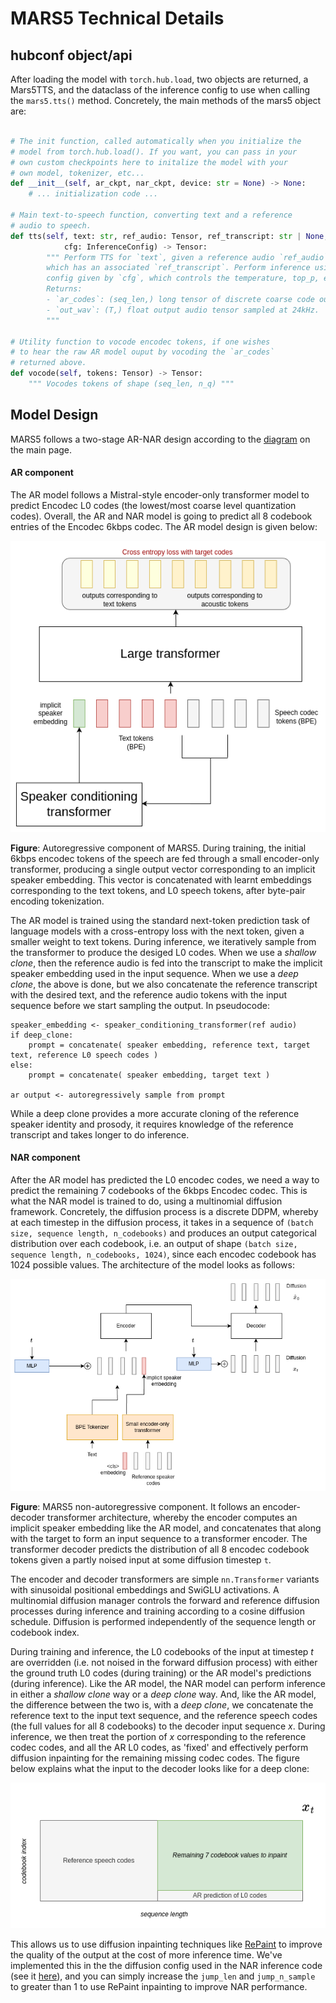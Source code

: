 # MARS5 Technical Details


## hubconf object/api


After loading the model with `torch.hub.load`, two objects are returned, a Mars5TTS, and the dataclass of the inference config to use when calling the `mars5.tts()` method.
Concretely, the main methods of the mars5 object are:

```python

# The init function, called automatically when you initialize the 
# model from torch.hub.load(). If you want, you can pass in your
# own custom checkpoints here to initalize the model with your 
# own model, tokenizer, etc...
def __init__(self, ar_ckpt, nar_ckpt, device: str = None) -> None:
    # ... initialization code ...

# Main text-to-speech function, converting text and a reference
# audio to speech. 
def tts(self, text: str, ref_audio: Tensor, ref_transcript: str | None, 
            cfg: InferenceConfig) -> Tensor:
        """ Perform TTS for `text`, given a reference audio `ref_audio` (of shape [sequence_length,], sampled at 24kHz) 
        which has an associated `ref_transcript`. Perform inference using the inference 
        config given by `cfg`, which controls the temperature, top_p, etc...
        Returns:
        - `ar_codes`: (seq_len,) long tensor of discrete coarse code outputs from the AR model.
        - `out_wav`: (T,) float output audio tensor sampled at 24kHz.
        """

# Utility function to vocode encodec tokens, if one wishes 
# to hear the raw AR model ouput by vocoding the `ar_codes` 
# returned above.
def vocode(self, tokens: Tensor) -> Tensor:
    """ Vocodes tokens of shape (seq_len, n_q) """
```


## Model Design

MARS5 follows a two-stage AR-NAR design according to the [diagram](/docs/assets/simplified_diagram.png) on the main page.

#### AR component

The AR model follows a Mistral-style encoder-only transformer model to predict Encodec L0 codes (the lowest/most coarse level quantization codes).
Overall, the AR and NAR model is going to predict all 8 codebook entries of the Encodec 6kbps codec. 
The AR model design is given below:

![Mars 5 AR architecture](/docs/assets/mars5_AR_arch.png)

**Figure**: Autoregressive component of MARS5. During training, the initial 6kbps encodec tokens of the speech are fed through a small encoder-only transformer, producing a single output vector corresponding to an implicit speaker embedding.
This vector is concatenated with learnt embeddings corresponding to the text tokens, and L0 speech tokens, after byte-pair encoding tokenization. 


The AR model is trained using the standard next-token prediction task of language models with a cross-entropy loss with the next token, given a smaller weight to text tokens. 
During inference, we iteratively sample from the transformer to produce the desiged L0 codes. 
When we use a _shallow clone_, then the reference audio is fed into the transcript to make the implicit speaker embedding used in the input sequence.
When we use a _deep clone_, the above is done, but we also concatenate the reference transcript with the desired text, and the reference audio tokens with the input sequence before we start sampling the output.
In pseudocode:

```
speaker_embedding <- speaker_conditioning_transformer(ref audio)
if deep_clone:
    prompt = concatenate( speaker embedding, reference text, target text, reference L0 speech codes )
else:
    prompt = concatenate( speaker embedding, target text )

ar output <- autoregressively sample from prompt
```

While a deep clone provides a more accurate cloning of the reference speaker identity and prosody, it requires knowledge of the reference transcript and takes longer to do inference.

#### NAR component

After the AR model has predicted the L0 encodec codes, we need a way to predict the remaining 7 codebooks of the 6kbps Encodec codec.
This is what the NAR model is trained to do, using a multinomial diffusion framework.
Concretely, the diffusion process is a discrete DDPM, whereby at each timestep in the diffusion process, it takes in a sequence of `(batch size, sequence length, n_codebooks)` and produces an output categorical distribution over each codebook, i.e. an output of shape `(batch size, sequence length, n_codebooks, 1024)`, since each encodec codebook has 1024 possible values.
The architecture of the model looks as follows:


![Mars 5 NAR architecture](/docs/assets/mars5_NAR_arch.png)

**Figure**: MARS5 non-autoregressive component. It follows an encoder-decoder transformer architecture, whereby the encoder computes an implicit speaker embedding like the AR model, and concatenates that along with the target to form an input sequence to a transformer encoder. The transformer decoder predicts the distribution of all 8 encodec codebook tokens given a partly noised input at some diffusion timestep `t`.


The encoder and decoder transformers are simple `nn.Transformer` variants with sinusoidal positional embeddings and SwiGLU activations.
A multinomial diffusion manager controls the forward and reference diffusion processes during inference and training according to a cosine diffusion schedule. 
Diffusion is performed independently of the sequence length or codebook index. 

During training and inference, the L0 codebooks of the input at timestep $t$ are overridden (i.e. not noised in the forward diffusion process) with either the ground truth L0 codes (during training) or the AR model's predictions (during inference).
Like the AR model, the NAR model can perform inference in either a _shallow clone_ way or a _deep clone_ way.
And, like the AR model, the difference between the two is, with a _deep clone_, we concatenate the reference text to the input text sequence, and the reference speech codes (the full values for all 8 codebooks) to the decoder input sequence $x$.
During inference, we then treat the portion of $x$ corresponding to the reference codec codes, and all the AR L0 codes, as 'fixed' and effectively perform diffusion inpainting for the remaining missing codec codes. 
The figure below explains what the input to the decoder looks like for a deep clone:

![NAR decoder input for deep clone](/docs/assets/NAR_inpainting_diagram.png)

This allows us to use diffusion inpainting techniques like [RePaint](https://arxiv.org/abs/2201.09865) to improve the quality of the output at the cost of more inference time. 
We've implemented this in the the diffusion config used in the NAR inference code (see it [here](/mars5/diffuser.py)), and you can simply increase the `jump_len` and `jump_n_sample` to greater than 1 to use RePaint inpainting to improve NAR performance. 


